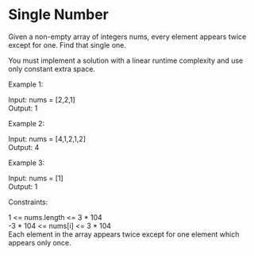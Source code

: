 # Single Number

Given a non-empty array of integers nums, every element appears twice except for one. Find that single one.

You must implement a solution with a linear runtime complexity and use only constant extra space.

 

Example 1:

Input: nums = [2,2,1]  
Output: 1  

Example 2:  

Input: nums = [4,1,2,1,2]  
Output: 4  

Example 3:  

Input: nums = [1]  
Output: 1  
 

Constraints:  

1 <= nums.length <= 3 * 104  
-3 * 104 <= nums[i] <= 3 * 104  
Each element in the array appears twice except for one element which appears only once.